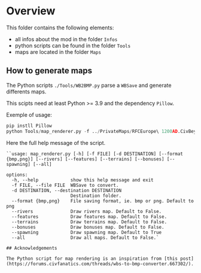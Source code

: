 # Overview

This folder contains the following elements:

- all infos about the mod in the folder `Infos`
- python scripts can be found in the folder `Tools`
- maps are located in the folder `Maps`

## How to generate maps

The Python scripts `./Tools/WB2BMP.py` parse a `WBSave` and generate differents maps.

This scipts need at least Python >= 3.9 and the dependency `Pillow`.

Exemple of usage:

```python
pip instll Pillow
python Tools/map_renderer.py -f ../PrivateMaps/RFCEurope\ 1200AD.CivBeyondSwordWBSave -d Maps/
```

Here the full help message of the script.

```shell
``usage: map_renderer.py [-h] [-f FILE] [-d DESTINATION] [--format {bmp,png}] [--rivers] [--features] [--terrains] [--bonuses] [--spawning] [--all]

options:
  -h, --help            show this help message and exit
  -f FILE, --file FILE  WBSave to convert.
  -d DESTINATION, --destination DESTINATION
                        Destination folder.
  --format {bmp,png}    File saving format, ie. bmp or png. Default to png
  --rivers              Draw rivers map. Default to False.
  --features            Draw features map. Default to False.
  --terrains            Draw terrains map. Default to False.
  --bonuses             Draw bonuses map. Default to False.
  --spawning            Draw spawning map. Default to True
  --all                 Draw all maps. Default to False.`

## Acknowledgements

The Python script for map rendering is an inspiration from [this post](https://forums.civfanatics.com/threads/wbs-to-bmp-converter.667302/).
```
